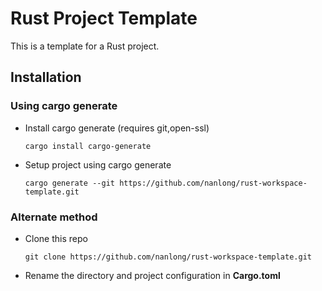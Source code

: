 # Rust Project Template

This is a template for a Rust project.

## Installation

### Using cargo generate

- Install cargo generate (requires git,open-ssl)

  `cargo install cargo-generate`

- Setup project using cargo generate

  `cargo generate --git https://github.com/nanlong/rust-workspace-template.git`

### Alternate method

- Clone this repo

  `git clone https://github.com/nanlong/rust-workspace-template.git`

- Rename the directory and project configuration in **Cargo.toml**
